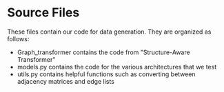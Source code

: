 # Source Files
These files contain our code for data generation. They are organized as follows:
- Graph_transformer contains the code from "Structure-Aware Transformer"
- models.py contains the code for the various architectures that we test
- utils.py contains helpful functions such as converting between adjacency matrices and edge lists